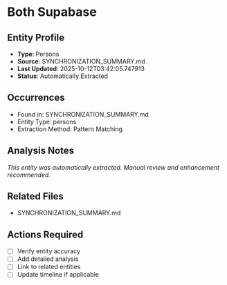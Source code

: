 # Both Supabase

## Entity Profile
- **Type**: Persons
- **Source**: SYNCHRONIZATION_SUMMARY.md
- **Last Updated**: 2025-10-12T03:42:05.747913
- **Status**: Automatically Extracted

## Occurrences
- Found in: SYNCHRONIZATION_SUMMARY.md
- Entity Type: persons
- Extraction Method: Pattern Matching

## Analysis Notes
*This entity was automatically extracted. Manual review and enhancement recommended.*

## Related Files
- SYNCHRONIZATION_SUMMARY.md

## Actions Required
- [ ] Verify entity accuracy
- [ ] Add detailed analysis
- [ ] Link to related entities
- [ ] Update timeline if applicable
